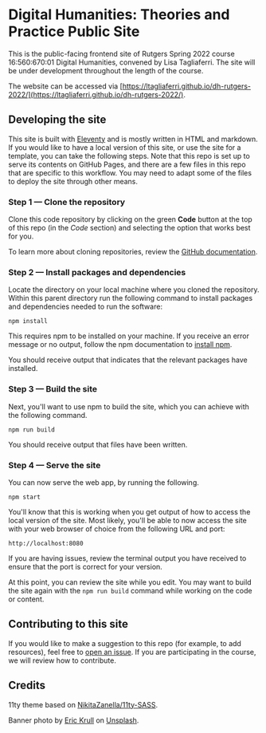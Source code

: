 # Digital Humanities: Theories and Practice Public Site

This is the public-facing frontend site of Rutgers Spring 2022 course 16:560:670:01 Digital Humanities, convened by Lisa Tagliaferri. The site will be under development throughout the length of the course.

The website can be accessed via [https://ltagliaferri.github.io/dh-rutgers-2022/](https://ltagliaferri.github.io/dh-rutgers-2022/).

## Developing the site

This site is built with [Eleventy](https://www.11ty.dev/) and is mostly written in HTML and markdown. If you would like to have a local version of this site, or use the site for a template, you can take the following steps. Note that this repo is set up to serve its contents on GitHub Pages, and there are a few files in this repo that are specific to this workflow. You may need to adapt some of the files to deploy the site through other means.

### Step 1 — Clone the repository

Clone this code repository by clicking on the green **Code** button at the top of this repo (in the _Code_ section) and selecting the option that works best for you.

To learn more about cloning repositories, review the [GitHub documentation](https://docs.github.com/en/repositories/creating-and-managing-repositories/cloning-a-repository). 

### Step 2 — Install packages and dependencies

Locate the directory on your local machine where you cloned the repository. Within this parent directory run the following command to install packages and dependencies needed to run the software:

```
npm install
```

This requires npm to be installed on your machine. If you receive an error message or no output, follow the npm documentation to [install npm](https://docs.npmjs.com/downloading-and-installing-node-js-and-npm). 

You should receive output that indicates that the relevant packages have installed.

### Step 3 — Build the site

Next, you'll want to use npm to build the site, which you can achieve with the following command.

```
npm run build
```

You should receive output that files have been written.

### Step 4 — Serve the site

You can now serve the web app, by running the following.

```
npm start
```

You'll know that this is working when you get output of how to access the local version of the site. Most likely, you'll be able to now access the site with your web browser of choice from the following URL and port:

```
http://localhost:8080
```

If you are having issues, review the terminal output you have received to ensure that the port is correct for your version.

At this point, you can review the site while you edit. You may want to build the site again with the `npm run build` command while working on the code or content.

## Contributing to this site

If you would like to make a suggestion to this repo (for example, to add resources), feel free to [open an issue](https://github.com/ltagliaferri/dh-rutgers-2022/issues/new). If you are participating in the course, we will review how to contribute.

## Credits

11ty theme based on [NikitaZanella/11ty-SASS](https://github.com/NikitaZanella/11ty-SASS).

Banner photo by [Eric Krull](https://unsplash.com/@ekrull) on [Unsplash](https://unsplash.com/s/photos/robot).
  